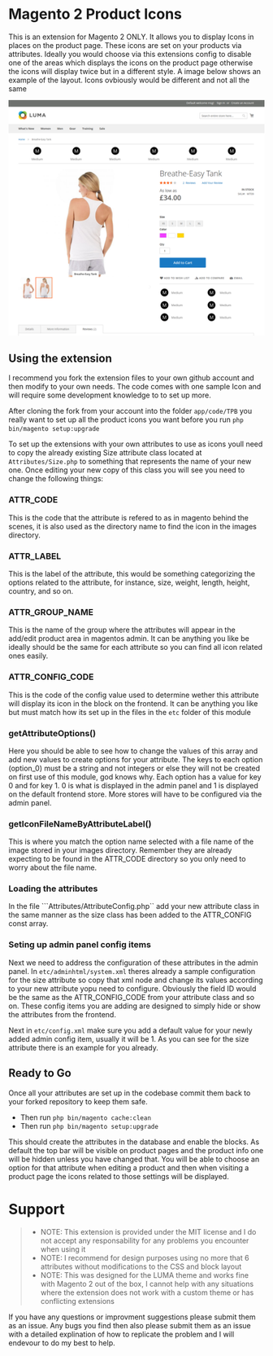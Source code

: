 # Magento 2 Product Icons

This is an extension for Magento 2 ONLY. It allows you to display Icons in places on the product page. These icons are set on your products via attributes. Ideally you would choose via this extensions config to disable one of the areas which displays the icons on the product page otherwise the icons will display twice but in a different style. A image below shows an example of the layout. Icons ovbiously would be different and not all the same

![Example Image](example.png)

## Using the extension

I recommend you fork the extension files to your own github account and then modify to your own needs. The code comes with one sample Icon and will require some development knowledge to to set up more.

After cloning the fork from your account into the folder ```app/code/TPB``` you really want to set up all the product icons you want before you run ```php bin/magento setup:upgrade```

To set up the extensions with your own attributes to use as icons youll need to copy the already existing Size attribute class located at ```Attributes/Size.php``` to something that represents the name of your new one. Once editing your new copy of this class you will see you need to change the following things:

### ATTR_CODE

This is the code that the attribute is refered to as in magento behind the scenes, it is also used as the directory name to find the icon in the images directory.

### ATTR_LABEL

This is the label of the attribute, this would be something categorizing the options related to the attribute, for instance, size, weight, length, height, country, and so on.

### ATTR_GROUP_NAME

This is the name of the group where the attributes will appear in the add/edit product area in magentos admin. It can be anything you like be ideally should be the same for each attribute so you can find all icon related ones easily.

### ATTR_CONFIG_CODE

This is the code of the config value used to determine wether this attribute will display its icon in the block on the frontend. It can be anything you like but must match how its set up in the files in the ```etc``` folder of this module

### getAttributeOptions()

Here you should be able to see how to change the values of this array and add new values to create options for your attribute. The keys to each option (option_0) must be a string and not integers or else they will not be created on first use of this module, god knows why. Each option has a value for key 0 and for key 1. 0 is what is displayed in the admin panel and 1 is displayed on the default frontend store. More stores will have to be configured via the admin panel.

### getIconFileNameByAttributeLabel()

This is where you match the option name selected with a file name of the image stored in your images directory. Remember they are already expecting to be found in the ATTR_CODE directory so you only need to worry about the file name.

### Loading the attributes

In the file ```Attributes/AttributeConfig.php`` add your new attribute class in the same manner as the size class has been added to the ATTR_CONFIG const array.

### Seting up admin panel config items

Next we need to address the configuration of these attributes in the admin panel. In ```etc/adminhtml/system.xml``` theres already a sample configuration for the size attribute so copy that xml node and change its values according to your new attribute yopu need to configure. Obviously the field ID would be the same as the ATTR_CONFIG_CODE from your attribute class and so on. These config items you are adding are designed to simply hide or show the attributes from the frontend.

Next in ```etc/config.xml``` make sure you add a default value for your newly added admin config item, usually it will be 1. As you can see for the size attribute there is an example for you already.

## Ready to Go

Once all your attributes are set up in the codebase commit them back to your forked repository to keep them safe.

- Then run ```php bin/magento cache:clean```
- Then run ```php bin/magento setup:upgrade```

This should create the attributes in the database and enable the blocks. As default the top bar will be visible on product pages and the product info one will be hidden unless you have changed that. You will be able to choose an option for that attribute when editing a product and then when visiting a product page the icons related to those settings will be displayed.

# Support

> - NOTE: This extension is provided under the MIT license and I do not accept any responsability for any problems you encounter when using it
> - NOTE: I recommend for design purposes using no more that 6 attributes without modifications to the CSS and block layout
> - NOTE: This was designed for the LUMA theme and works fine with Magento 2 out of the box, I cannot help with any situations where the extension does not work with a custom theme or has conflicting extensions

If you have any questions or improvment suggestions please submit them as an issue. Any bugs you find then also please submit them as an issue with a detailed explination of how to replicate the problem and I will endevour to do my best to help.
